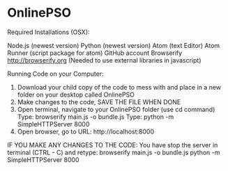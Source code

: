 # OnlinePSO

Required Installations (OSX):

Node.js (newest version)
Python (newest version)
Atom (text Editor)
Atom Runner (script package for atom)
GitHub account
Browserify http://browserify.org (Needed to use external libraries in javascript)


Running Code on your Computer:

1. Download your child copy of the code to mess with and place in a new folder on your desktop called OnlinePSO
2. Make changes to the code, SAVE THE FILE WHEN DONE
3. Open terminal, navigate to your OnlinePSO folder (use cd command)
Type: browserify main.js -o bundle.js
Type: python -m SimpleHTTPServer 8000
4. Open browser, go to URL: http://localhost:8000

IF YOU MAKE ANY CHANGES TO THE CODE: You have stop the server in terminal (CTRL - C) and retype:
 browserify main.js -o bundle.js
python -m SimpleHTTPServer 8000
